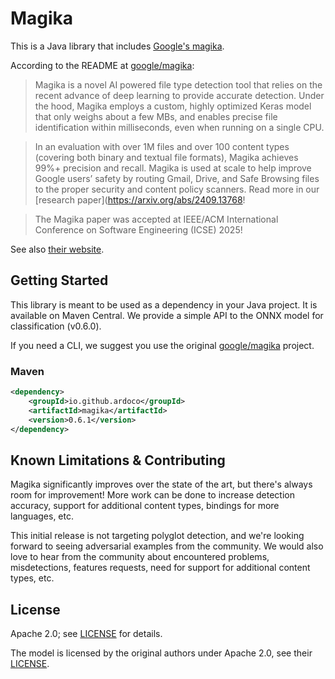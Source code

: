 # Magika

This is a Java library that includes [Google's magika](https://github.com/google/magika).

According to the README at [google/magika](https://github.com/google/magika):
> Magika is a novel AI powered file type detection tool that relies on the recent advance of deep learning to provide accurate detection. Under the hood, Magika employs a custom, highly optimized Keras model that only weighs about a few MBs, and enables precise file identification within milliseconds, even when running on a single CPU.

> In an evaluation with over 1M files and over 100 content types (covering both binary and textual file formats), Magika achieves 99%+ precision and recall. Magika is used at scale to help improve Google users’ safety by routing Gmail, Drive, and Safe Browsing files to the proper security and content policy scanners. Read more in our [research paper](https://arxiv.org/abs/2409.13768!

> The Magika paper was accepted at IEEE/ACM International Conference on Software Engineering (ICSE) 2025!

See also [their website](https://google.github.io/magika/).

## Getting Started

This library is meant to be used as a dependency in your Java project. It is available on Maven Central.
We provide a simple API to the ONNX model for classification (v0.6.0).

If you need a CLI, we suggest you use the original [google/magika](https://github.com/google/magika) project.

### Maven

```xml
<dependency>
    <groupId>io.github.ardoco</groupId>
    <artifactId>magika</artifactId>
    <version>0.6.1</version>
</dependency>
```


## Known Limitations & Contributing

Magika significantly improves over the state of the art, but there's always room for improvement! More work can be done to increase detection accuracy, support for additional content types, bindings for more languages, etc.

This initial release is not targeting polyglot detection, and we're looking forward to seeing adversarial examples from the community. We would also love to hear from the community about encountered problems, misdetections, features requests, need for support for additional content types, etc.


## License
Apache 2.0; see [LICENSE](LICENSE) for details.

The model is licensed by the original authors under Apache 2.0, see their [LICENSE](./src/main/resources/magika/LICENSE).
